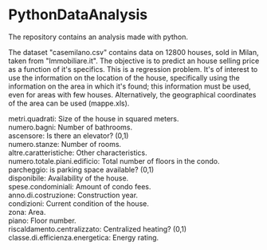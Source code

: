 # PythonDataAnalysis
The repository contains an analysis made with python.

The dataset "casemilano.csv" contains data on 12800 houses, sold in Milan, taken from "Immobiliare.it".
The objective is to predict an house selling price as a function of it's specifics. This is a regression problem.
It's of interest to use the information on the location of the house, specifically using the information on the area in which it's found; this information must be used, even for areas with few houses. Alternatively, the geographical coordinates of the area can be used (mappe.xls).


metri.quadrati: Size of the house in squared meters.\
numero.bagni: Number of bathrooms.\
ascensore: Is there an elevator? (0,1)\
numero.stanze: Number of rooms.\
altre.caratteristiche: Other characteristics.\
numero.totale.piani.edificio: Total number of floors in the condo.\
parcheggio: is parking space available? (0,1)\
disponibile: Availability of the house.\
spese.condominiali: Amount of condo fees.\
anno.di.costruzione: Construction year.\
condizioni: Current condition of the house.\
zona: Area.\
piano: Floor number.\
riscaldamento.centralizzato: Centralized heating? (0,1)\
classe.di.efficienza.energetica: Energy rating.

